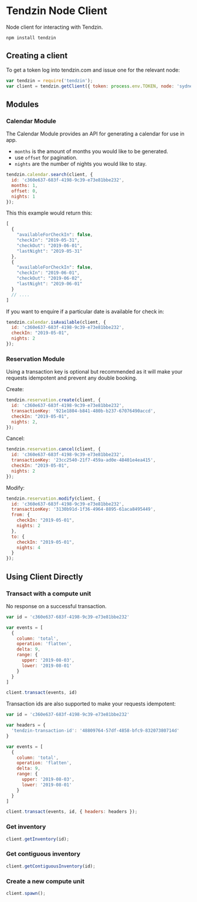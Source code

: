 # Tendzin Node Client

Node client for interacting with Tendzin.

```
npm install tendzin
```

## Creating a client

To get a token log into tendzin.com and issue one for the relevant node:

```js
var tendzin = require('tendzin');
var client = tendzin.getClient({ token: process.env.TOKEN, node: 'sydney' });
```

## Modules

### Calendar Module

The Calendar Module provides an API for generating a calendar for use in app.

* `months` is the amount of months you would like to be generated.
* use `offset` for pagination.
* `nights` are the number of nights you would like to stay.

```js
tendzin.calendar.search(client, {
  id: 'c360e637-683f-4198-9c39-e73e81bbe232',
  months: 1,
  offset: 0,
  nights: 1
});
```

This this example would return this:

```js
[
  {
    "availableForCheckIn": false,
    "checkIn": "2019-05-31",
    "checkOut": "2019-06-01",
    "lastNight": "2019-05-31"
  },
  {
    "availableForCheckIn": false,
    "checkIn": "2019-06-01",
    "checkOut": "2019-06-02",
    "lastNight": "2019-06-01"
  }
  // ....
]
```

If you want to enquire if a particular date is available for check in:

```js
tendzin.calendar.isAvailable(client, {
  id: 'c360e637-683f-4198-9c39-e73e81bbe232',
  checkIn: "2019-05-01",
  nights: 2
});
```

### Reservation Module

Using a transaction key is optional but recommended as it will make your
requests idempotent and prevent any double booking.

Create:

```js
tendzin.reservation.create(client, {
  id: 'c360e637-683f-4198-9c39-e73e81bbe232',
  transactionKey: '921e1804-b841-480b-b237-67076490accd',
  checkIn: "2019-05-01",
  nights: 2,
});
```

Cancel:

```js
tendzin.reservation.cancel(client, {
  id: 'c360e637-683f-4198-9c39-e73e81bbe232',
  transactionKey: '23cc2540-21f7-459a-ad0e-48401e4ea415',
  checkIn: "2019-05-01",
  nights: 2
});
```

Modify:

```js
tendzin.reservation.modify(client, {
  id: 'c360e637-683f-4198-9c39-e73e81bbe232',
  transactionKey: '3130b91d-1f36-4964-8895-61aca8495449',
  from: {
    checkIn: "2019-05-01",
    nights: 2
  },
  to: {
    checkIn: "2019-05-01",
    nights: 4
  }
});
```

## Using Client Directly

### Transact with a compute unit

No response on a successful transaction.

```js
var id = 'c360e637-683f-4198-9c39-e73e81bbe232'

var events = [
  {
    column: 'total',
    operation: 'flatten',
    delta: 9,
    range: {
      upper: '2019-08-03',
      lower: '2019-08-01'
    }
  }
]

client.transact(events, id)
```

Transaction ids are also supported to make your requests idempotent:

```js
var id = 'c360e637-683f-4198-9c39-e73e81bbe232'

var headers = {
  'tendzin-transaction-id': '48809764-57df-4858-bfc9-83207380714d'
}

var events = [
  {
    column: 'total',
    operation: 'flatten',
    delta: 9,
    range: {
      upper: '2019-08-03',
      lower: '2019-08-01'
    }
  }
]

client.transact(events, id, { headers: headers });
```

### Get inventory

```js
client.getInventory(id);
```

### Get contiguous inventory

```js
client.getContiguousInventory(id);
```

### Create a new compute unit

```js
client.spawn();
```
